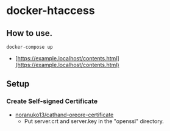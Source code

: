 # docker-htaccess


## How to use.
```shell script
docker-compose up
```

- [https://example.localhost/contents.html](https://example.localhost/contents.html)


## Setup

### Create Self-signed Certificate
- [noranuko13/cathand-oreore-certificate](https://github.com/noranuko13/cathand-oreore-certificate)
  - Put server.crt and server.key in the "openssl" directory.
